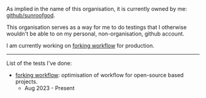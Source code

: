 As implied in the name of this organisation, it is currently owned by me: [github/sunroofgod](https://github.com/sunroofgod).

This organisation serves as a way for me to do testings that I otherwise wouldn't be able to on my personal, non-organisation, github account.

I am currently working on [forking workflow](https://github.com/sunroofgod-testing/forking-workflow) for production.

***

List of the tests I've done:
* [forking workflow](https://github.com/sunroofgod-testing/forking-workflow): optimisation of workflow for open-source based projects.
    - Aug 2023 - Present
